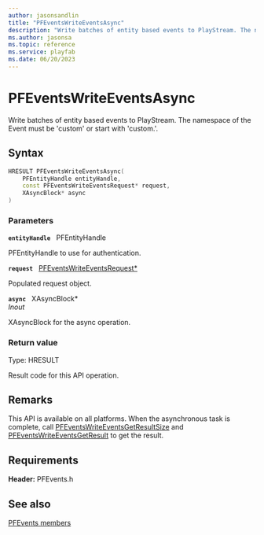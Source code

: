 ```yaml
---
author: jasonsandlin
title: "PFEventsWriteEventsAsync"
description: "Write batches of entity based events to PlayStream. The namespace of the Event must be 'custom' or start with 'custom.'."
ms.author: jasonsa
ms.topic: reference
ms.service: playfab
ms.date: 06/20/2023
---
```


# PFEventsWriteEventsAsync  

Write batches of entity based events to PlayStream. The namespace of the Event must be 'custom' or start with 'custom.'.  

## Syntax  
  
```cpp
HRESULT PFEventsWriteEventsAsync(  
    PFEntityHandle entityHandle,  
    const PFEventsWriteEventsRequest* request,  
    XAsyncBlock* async  
)  
```  
  
### Parameters  
  
**`entityHandle`** &nbsp; PFEntityHandle  
  
PFEntityHandle to use for authentication.  
  
**`request`** &nbsp; [PFEventsWriteEventsRequest*](../../pfeventstypes/structs/pfeventswriteeventsrequest.md)  
  
Populated request object.  
  
**`async`** &nbsp; XAsyncBlock*  
*_Inout_*  
  
XAsyncBlock for the async operation.  
  
  
### Return value
Type: HRESULT
  
Result code for this API operation.
  
## Remarks  
  
This API is available on all platforms. When the asynchronous task is complete, call [PFEventsWriteEventsGetResultSize](pfeventswriteeventsgetresultsize.md) and [PFEventsWriteEventsGetResult](pfeventswriteeventsgetresult.md) to get the result.
  
## Requirements  
  
**Header:** PFEvents.h
  
## See also  
[PFEvents members](../pfevents_members.md)  

  
  
